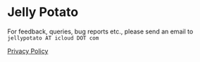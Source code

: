 # Jelly Potato

For feedback, queries, bug reports etc., please send an email to `jellypotato AT icloud DOT com`

[Privacy Policy](privacypolicy.md)
